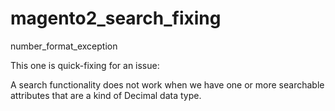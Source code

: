 # magento2_search_fixing

number_format_exception

This one is quick-fixing for an issue: 

A search functionality does not work when we have one or more searchable attributes that are a kind of Decimal data type.

